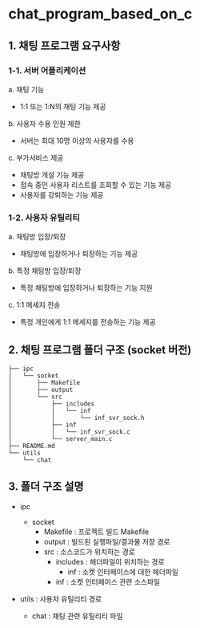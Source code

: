 # chat_program_based_on_c

## 1. 채팅 프로그램 요구사항

### 1-1. 서버 어플리케이션

a. 채팅 기능
- 1:1 또는 1:N의 채팅 기능 제공

b. 사용자 수용 인원 제한
- 서버는 최대 10명 이상의 사용자를 수용

c. 부가서비스 제공
- 채팅방 개설 기능 제공
- 접속 중인 사용자 리스트를 조회할 수 있는 기능 제공
- 사용자를 강퇴하는 기능 제공

### 1-2. 사용자 유틸리티

a. 채팅방 입장/퇴장
- 채팅방에 입장하거나 퇴장하는 기능 제공

b. 특정 채팅방 입장/퇴장
- 특정 채팅방에 입장하거나 퇴장하는 기능 지원

c. 1:1 메세지 전송
- 특정 개인에게 1:1 메세지를 전송하는 기능 제공

## 2. 채팅 프로그램 폴더 구조 (socket 버전)

```
├── ipc
│   └── socket
│       ├── Makefile
│       ├── output
│       └── src
│           ├── includes
│           │   └── inf
│           │       └── inf_svr_sock.h
│           ├── inf
│           │   └── inf_svr_sock.c
│           └── server_main.c
├── README.md
└── utils
    └── chat
```


## 3. 폴더 구조 설명
- ipc
    - socket
        - Makefile      : 프로젝트 빌드 Makefile
        - output        : 빌드된 실행파일/결과물 저장 경로
        - src           : 소스코드가 위치하는 경로
            - includes  : 헤더파일이 위치하는 경로
                - inf   : 소켓 인터페이스에 대한 헤더파일
            - inf       : 소켓 인터페이스 관련 소스파일

- utils                 : 사용자 유틸리티 경로
    - chat              : 채팅 관련 유틸리티 파일

